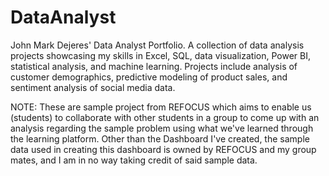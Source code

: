 # DataAnalyst
John Mark Dejeres' Data Analyst Portfolio. A collection of data analysis projects showcasing my skills in Excel, SQL, data visualization, Power BI, statistical analysis, and machine learning.
Projects include analysis of customer demographics, predictive modeling of product sales, and sentiment analysis of social media data.


NOTE: These are sample project from REFOCUS which aims to enable us (students) to collaborate with other students in a group to come up with an analysis regarding the sample problem using what we've learned through the learning platform. Other than the Dashboard I've created, the sample data used in creating this dashboard is owned by REFOCUS and my group mates, and I am in no way taking credit of said sample data.
